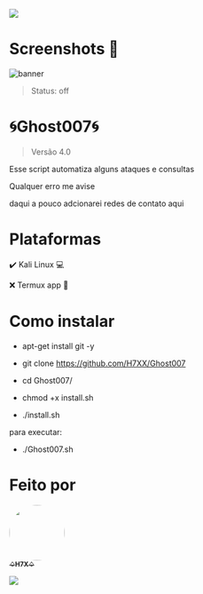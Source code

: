 <p>
<img src= "https://camo.githubusercontent.com/71b837571c48af3aa60a73dbc9d5936aa359d78efbfa8a6743cbbbc16b80ef4d/68747470733a2f2f63646e2e646973636f72646170702e636f6d2f6174746163686d656e74732f3830353930323039333930363630383138362f3830353931333937323533353539303932322f74656e6f722e676966"/>
</p>
 
# Screenshots 📸
 
<img src="https://user-images.githubusercontent.com/88547689/132551307-74f3a298-91e3-4ecf-aed1-31264791bfa9.png" alt="banner" style="max-width:100%;">
 
> Status: off

# 🌀Ghost007🌀
 
> Versão 4.0
 
Esse script automatiza alguns ataques e consultas
 
Qualquer erro me avise 
                         
daqui a pouco adcionarei redes de contato aqui
 
# Plataformas 
✔️ Kali Linux 💻
 
❌ Termux app 📱
  
# Como instalar
 
+ apt-get install git -y
 
+ git clone https://github.com/H7XX/Ghost007 
 
+ cd Ghost007/
 
+ chmod +x install.sh
 
+ ./install.sh
 
para executar: 
+ ./Ghost007.sh

# Feito por

<td align="center"><a href="https://github.com/H7XX"><img style="border-radius: 50%;" src="https://avatars.githubusercontent.com/u/88547689?v=4" width="100px;" alt=""/><br /><sub><b>♤H7X♤</b></sub></a><br /></td>

<p>
<img src= "https://camo.githubusercontent.com/71b837571c48af3aa60a73dbc9d5936aa359d78efbfa8a6743cbbbc16b80ef4d/68747470733a2f2f63646e2e646973636f72646170702e636f6d2f6174746163686d656e74732f3830353930323039333930363630383138362f3830353931333937323533353539303932322f74656e6f722e676966"/>
</p>
 
